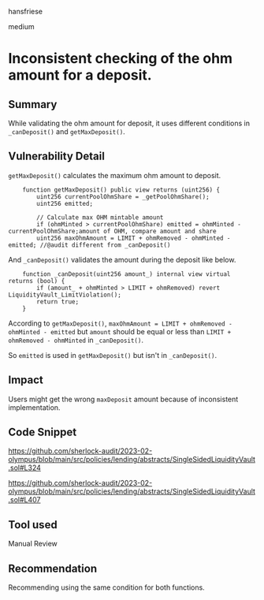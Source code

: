 hansfriese

medium

# Inconsistent checking of the ohm amount for a deposit.



## Summary
While validating the ohm amount for deposit, it uses different conditions in `_canDeposit()` and `getMaxDeposit()`.

## Vulnerability Detail
`getMaxDeposit()` calculates the maximum ohm amount to deposit.

```solidity
    function getMaxDeposit() public view returns (uint256) {
        uint256 currentPoolOhmShare = _getPoolOhmShare();
        uint256 emitted;

        // Calculate max OHM mintable amount
        if (ohmMinted > currentPoolOhmShare) emitted = ohmMinted - currentPoolOhmShare;amount of OHM, compare amount and share
        uint256 maxOhmAmount = LIMIT + ohmRemoved - ohmMinted - emitted; //@audit different from _canDeposit()
```

And `_canDeposit()` validates the amount during the deposit like below.

```solidity
    function _canDeposit(uint256 amount_) internal view virtual returns (bool) {
        if (amount_ + ohmMinted > LIMIT + ohmRemoved) revert LiquidityVault_LimitViolation();
        return true;
    }
```

According to `getMaxDeposit()`, `maxOhmAmount = LIMIT + ohmRemoved - ohmMinted - emitted` but `amount` should be equal or less than `LIMIT + ohmRemoved - ohmMinted` in `_canDeposit()`.

So `emitted` is used in `getMaxDeposit()` but isn't in `_canDeposit()`.

## Impact
Users might get the wrong `maxDeposit` amount because of inconsistent implementation.

## Code Snippet
https://github.com/sherlock-audit/2023-02-olympus/blob/main/src/policies/lending/abstracts/SingleSidedLiquidityVault.sol#L324

https://github.com/sherlock-audit/2023-02-olympus/blob/main/src/policies/lending/abstracts/SingleSidedLiquidityVault.sol#L407

## Tool used
Manual Review

## Recommendation
Recommending using the same condition for both functions.